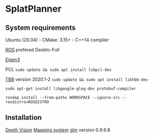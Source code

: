# SplatPlanner


## System requirements

Ubuntu (20.04) -  CMake: 3.15+ - C++14 compiler

[ROS](http://wiki.ros.org/ROS/Installation) prefered Deskto-Full

[Eigen3](https://eigen.tuxfamily.org/index.php?title=Main_Page)

PCL ```sudo update && sudo apt install libpcl-dev```

[TBB](https://github.com/oneapi-src/oneTBB) version 2020.1-2 ```sudo update && sudo apt install libtbb-dev```


```sudo apt-get install libgoogle-glog-dev protobuf-compiler ```

```rosdep install --from-paths WORKSPACE --ignore-src --rosdistro=ROSDISTRO```


## Installation

[Depth Vision](https://github.com/anthonybrunel/vulkan_depth_vision) 
[Mapping system](https://github.com/anthonybrunel/map_core) 
[glm](https://github.com/g-truc/glm) version 0.9.9.8

